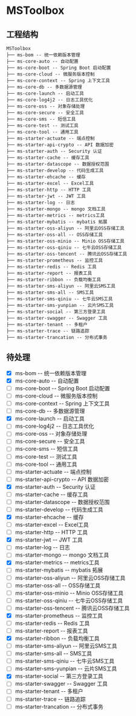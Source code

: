 # MSToolbox

## 工程结构
``` 
MSToolbox
├── ms-bom -- 统一依赖版本管理
├── ms-core-auto -- 自动配置
├── ms-core-boot -- Spring Boot 启动配置 
├── ms-core-cloud -- 微服务版本控制
├── ms-core-context -- Spring 上下文工具
├── ms-core-db -- 多数据源管理
├── ms-core-launch -- 启动工具
├── ms-core-log4j2 -- 日志工具优化
├── ms-core-oss -- 对象存储处理
├── ms-core-secure -- 安全工具
├── ms-core-sms -- 短信工具
├── ms-core-test -- 测试工具
├── ms-core-tool -- 通用工具
├── ms-starter-actuate -- 端点控制
├── ms-starter-api-crypto -- API 数据加密
├── ms-starter-auth -- Security 认证
├── ms-starter-cache -- 缓存工具
├── ms-starter-datascope -- 数据授权范围
├── ms-starter-develop -- 代码生成工具
├── ms-starter-ehcache -- 缓存
├── ms-starter-excel -- Excel工具
├── ms-starter-http -- HTTP 工具
├── ms-starter-jwt -- JWT 工具
├── ms-starter-log -- 日志
├── ms-starter-mongo -- mongo 文档工具
├── ms-starter-metrics -- metrics工具
├── ms-starter-mybatis -- mybatis 拓展
├── ms-starter-oss-aliyun -- 阿里云OSS存储工具
├── ms-starter-oss-all -- OSS存储工具
├── ms-starter-oss-minio -- Minio OSS存储工具
├── ms-starter-oss-qiniu -- 七牛云OSS存储工具
├── ms-starter-oss-tencent -- 腾讯云OSS存储工具
├── ms-starter-prometheus -- 监控工具
├── ms-starter-redis -- Redis 工具
├── ms-starter-report -- 报表工具
├── ms-starter-ribbon -- 负载均衡工具
├── ms-starter-sms-aliyun -- 阿里云SMS工具
├── ms-starter-sms-all -- SMS工具
├── ms-starter-sms-qiniu -- 七牛云SMS工具
├── ms-starter-sms-yunpian -- 云片SMS工具
├── ms-starter-social -- 第三方登录工具
├── ms-starter-swagger -- Swagger 工具
├── ms-starter-tenant -- 多租户
├── ms-starter-trace -- 链路追踪
├── ms-starter-trancation -- 分布式事务
```

## 待处理
- [x] ms-bom -- 统一依赖版本管理
- [x] ms-core-auto -- 自动配置
- [ ] ms-core-boot -- Spring Boot 启动配置
- [ ] ms-core-cloud -- 微服务版本控制
- [ ] ms-core-context -- Spring 上下文工具
- [ ] ms-core-db -- 多数据源管理
- [x] ms-core-launch -- 启动工具
- [ ] ms-core-log4j2 -- 日志工具优化
- [ ] ms-core-oss -- 对象存储处理
- [ ] ms-core-secure -- 安全工具
- [ ] ms-core-sms -- 短信工具
- [ ] ms-core-test -- 测试工具
- [ ] ms-core-tool -- 通用工具
- [ ] ms-starter-actuate -- 端点控制
- [ ] ms-starter-api-crypto -- API 数据加密
- [x] ms-starter-auth -- Security 认证
- [ ] ms-starter-cache -- 缓存工具
- [ ] ms-starter-datascope -- 数据授权范围
- [ ] ms-starter-develop -- 代码生成工具
- [x] ms-starter-ehcache -- 缓存
- [ ] ms-starter-excel -- Excel工具
- [ ] ms-starter-http -- HTTP 工具
- [x] ms-starter-jwt -- JWT 工具
- [ ] ms-starter-log -- 日志
- [ ] ms-starter-mongo -- mongo 文档工具
- [x] ms-starter-metrics -- metrics工具
- [ ] ms-starter-mybatis -- mybatis 拓展
- [ ] ms-starter-oss-aliyun -- 阿里云OSS存储工具
- [ ] ms-starter-oss-all -- OSS存储工具
- [ ] ms-starter-oss-minio -- Minio OSS存储工具
- [ ] ms-starter-oss-qiniu -- 七牛云OSS存储工具
- [ ] ms-starter-oss-tencent -- 腾讯云OSS存储工具
- [x] ms-starter-prometheus -- 监控工具
- [ ] ms-starter-redis -- Redis 工具
- [ ] ms-starter-report -- 报表工具
- [x] ms-starter-ribbon -- 负载均衡工具
- [ ] ms-starter-sms-aliyun -- 阿里云SMS工具
- [ ] ms-starter-sms-all -- SMS工具
- [ ] ms-starter-sms-qiniu -- 七牛云SMS工具
- [ ] ms-starter-sms-yunpian -- 云片SMS工具
- [x] ms-starter-social -- 第三方登录工具
- [ ] ms-starter-swagger -- Swagger 工具
- [ ] ms-starter-tenant -- 多租户
- [ ] ms-starter-trace -- 链路追踪
- [ ] ms-starter-trancation -- 分布式事务